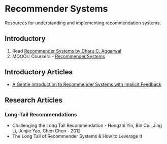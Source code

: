 # Recommender Systems
Resources for understanding and implementing recommendation systems.

## Introductory
1. Read [Recommender Systems by Charu C. Aggarwal](https://www.amazon.com/Recommender-Systems-Textbook-Charu-Aggarwal/dp/3319296574)
2. MOOCs: Coursera - [Recommender Systems](https://www.coursera.org/specializations/recommender-systems) 

## Introductory Articles 
* [A Gentle Introduction to Recommender Systems with Implicit Feedback](https://jessesw.com/Rec-System/) 

## Research Articles
### Long-Tail Recommendations
* Challenging the Long Tail Recommendation - Hongzhi Yin, Bin Cui, Jing Li, Junjie Yao, Chen Chen - 2012
* The Long Tail of Recommender Systems & How to Leverage It
